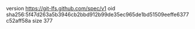 version https://git-lfs.github.com/spec/v1
oid sha256:5f47d263a5b3946cb2bbd912b99de35ec965de1bd51509eeffe6377c52aff58a
size 377
